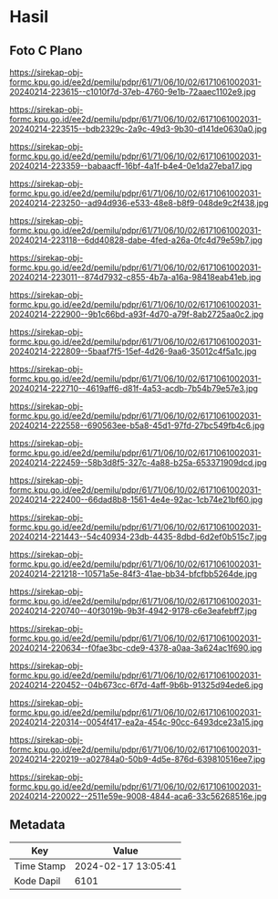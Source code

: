 # Hasil

## Foto C Plano

https://sirekap-obj-formc.kpu.go.id/ee2d/pemilu/pdpr/61/71/06/10/02/6171061002031-20240214-223615--c1010f7d-37eb-4760-9e1b-72aaec1102e9.jpg

https://sirekap-obj-formc.kpu.go.id/ee2d/pemilu/pdpr/61/71/06/10/02/6171061002031-20240214-223515--bdb2329c-2a9c-49d3-9b30-d141de0630a0.jpg

https://sirekap-obj-formc.kpu.go.id/ee2d/pemilu/pdpr/61/71/06/10/02/6171061002031-20240214-223359--babaacff-16bf-4a1f-b4e4-0e1da27eba17.jpg

https://sirekap-obj-formc.kpu.go.id/ee2d/pemilu/pdpr/61/71/06/10/02/6171061002031-20240214-223250--ad94d936-e533-48e8-b8f9-048de9c2f438.jpg

https://sirekap-obj-formc.kpu.go.id/ee2d/pemilu/pdpr/61/71/06/10/02/6171061002031-20240214-223118--6dd40828-dabe-4fed-a26a-0fc4d79e59b7.jpg

https://sirekap-obj-formc.kpu.go.id/ee2d/pemilu/pdpr/61/71/06/10/02/6171061002031-20240214-223011--874d7932-c855-4b7a-a16a-98418eab41eb.jpg

https://sirekap-obj-formc.kpu.go.id/ee2d/pemilu/pdpr/61/71/06/10/02/6171061002031-20240214-222900--9b1c66bd-a93f-4d70-a79f-8ab2725aa0c2.jpg

https://sirekap-obj-formc.kpu.go.id/ee2d/pemilu/pdpr/61/71/06/10/02/6171061002031-20240214-222809--5baaf7f5-15ef-4d26-9aa6-35012c4f5a1c.jpg

https://sirekap-obj-formc.kpu.go.id/ee2d/pemilu/pdpr/61/71/06/10/02/6171061002031-20240214-222710--4619aff6-d81f-4a53-acdb-7b54b79e57e3.jpg

https://sirekap-obj-formc.kpu.go.id/ee2d/pemilu/pdpr/61/71/06/10/02/6171061002031-20240214-222558--690563ee-b5a8-45d1-97fd-27bc549fb4c6.jpg

https://sirekap-obj-formc.kpu.go.id/ee2d/pemilu/pdpr/61/71/06/10/02/6171061002031-20240214-222459--58b3d8f5-327c-4a88-b25a-653371909dcd.jpg

https://sirekap-obj-formc.kpu.go.id/ee2d/pemilu/pdpr/61/71/06/10/02/6171061002031-20240214-222400--66dad8b8-1561-4e4e-92ac-1cb74e21bf60.jpg

https://sirekap-obj-formc.kpu.go.id/ee2d/pemilu/pdpr/61/71/06/10/02/6171061002031-20240214-221443--54c40934-23db-4435-8dbd-6d2ef0b515c7.jpg

https://sirekap-obj-formc.kpu.go.id/ee2d/pemilu/pdpr/61/71/06/10/02/6171061002031-20240214-221218--10571a5e-84f3-41ae-bb34-bfcfbb5264de.jpg

https://sirekap-obj-formc.kpu.go.id/ee2d/pemilu/pdpr/61/71/06/10/02/6171061002031-20240214-220740--40f3019b-9b3f-4942-9178-c6e3eafebff7.jpg

https://sirekap-obj-formc.kpu.go.id/ee2d/pemilu/pdpr/61/71/06/10/02/6171061002031-20240214-220634--f0fae3bc-cde9-4378-a0aa-3a624ac1f690.jpg

https://sirekap-obj-formc.kpu.go.id/ee2d/pemilu/pdpr/61/71/06/10/02/6171061002031-20240214-220452--04b673cc-6f7d-4aff-9b6b-91325d94ede6.jpg

https://sirekap-obj-formc.kpu.go.id/ee2d/pemilu/pdpr/61/71/06/10/02/6171061002031-20240214-220314--0054f417-ea2a-454c-90cc-6493dce23a15.jpg

https://sirekap-obj-formc.kpu.go.id/ee2d/pemilu/pdpr/61/71/06/10/02/6171061002031-20240214-220219--a02784a0-50b9-4d5e-876d-639810516ee7.jpg

https://sirekap-obj-formc.kpu.go.id/ee2d/pemilu/pdpr/61/71/06/10/02/6171061002031-20240214-220022--2511e59e-9008-4844-aca6-33c56268516e.jpg


## Metadata

| Key        | Value               |
| ---------- | ------------------- |
| Time Stamp | 2024-02-17 13:05:41 |
| Kode Dapil | 6101                |



